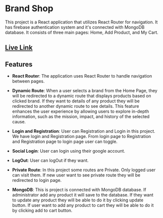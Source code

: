 # Brand Shop

This project is a React application that utilizes React Router for navigation. It has firebase authentication system and it's connected with MongoDB database. It consists of three main pages: Home, Add Product, and My Cart.

## [Live Link](https://brand-shop-7e2f3.web.app/)

## Features

- **React Router**: The application uses React Router to handle navigation between pages.

- **Dynamic Route**: When a user selects a brand from the Home Page, they will be redirected to a dynamic route that displays products based on clicked brand. If they want to details of any product they will be redirected to another dynamic route to see details. This feature enhances the user experience by allowing users to explore in-depth information, such as the mission, impact, and history of the selected cause.

- **Login and Registration**: User can Registration and Login in this project. We have login and Registration page. From login page to Registration and Registration page to login page user can toggle.

- **Social Login**: User can login using their google account.

- **LogOut**: User can logOut if they want.

- **Private Route**: In this project some routes are Private. Only logged user can visit them. If new user want to see private route they will be redirected to login page.

- **MongoDB**: This is project is connected with MongoDB database. If administrator add any product it will save to the database. If they want to update any product they will be able to do it by clicking update button. If user want to add any product to cart they will be able to do it by clicking add to cart button.
